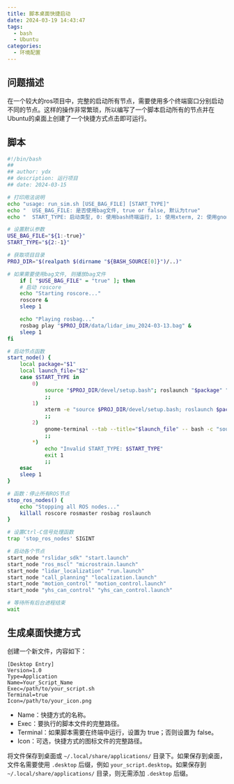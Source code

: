 ```yaml
---
title: 脚本桌面快捷启动
date: 2024-03-19 14:43:47
tags:
  - bash
  - Ubuntu
categories:
  - 环境配置
---
```


## 问题描述

在一个较大的ros项目中，完整的启动所有节点，需要使用多个终端窗口分别启动不同的节点。这样的操作非常繁琐，所以编写了一个脚本启动所有的节点并在Ubuntu的桌面上创建了一个快捷方式点击即可运行。

## 脚本

```bash
#!/bin/bash
##
## author: ydx
## description: 运行项目
## date: 2024-03-15

# 打印用法说明
echo "usage: run_sim.sh [USE_BAG_FILE] [START_TYPE]"
echo "  USE_BAG_FILE: 是否使用bag文件, true or false, 默认为true"
echo "  START_TYPE: 启动类型, 0: 使用bash终端运行, 1: 使用xterm, 2: 使用gnome-terminal, 默认为1"

# 设置默认参数
USE_BAG_FILE="${1:-true}"
START_TYPE="${2:-1}"

# 获取项目目录
PROJ_DIR="$(realpath $(dirname "${BASH_SOURCE[0]}")/..)"

# 如果需要使用bag文件, 则播放bag文件
    if [ "$USE_BAG_FILE" = "true" ]; then
    # 启动 roscore
    echo "Starting roscore..."
    roscore &
    sleep 1

    echo "Playing rosbag..."
    rosbag play "$PROJ_DIR/data/lidar_imu_2024-03-13.bag" &
    sleep 1
fi

# 启动节点函数
start_node() {
    local package="$1"
    local launch_file="$2"
    case $START_TYPE in
        0)
            source "$PROJ_DIR/devel/setup.bash"; roslaunch "$package" "$launch_file" &
            ;;
        1)
            xterm -e "source $PROJ_DIR/devel/setup.bash; roslaunch $package $launch_file" &
            ;;
        2)
            gnome-terminal --tab --title="$launch_file" -- bash -c "source $PROJ_DIR/devel/setup.bash; roslaunch $package $launch_file" &
            ;;
        *)
            echo "Invalid START_TYPE: $START_TYPE"
            exit 1
            ;;
    esac
    sleep 1
}

# 函数：停止所有ROS节点
stop_ros_nodes() {
    echo "Stopping all ROS nodes..."
    killall roscore rosmaster rosbag roslaunch
}

# 设置Ctrl-C信号处理函数
trap 'stop_ros_nodes' SIGINT

# 启动各个节点
start_node "rslidar_sdk" "start.launch"
start_node "ros_mscl" "microstrain.launch"
start_node "lidar_localization" "run.launch"
start_node "call_planning" "localization.launch"
start_node "motion_control" "motion_control.launch"
start_node "yhs_can_control" "yhs_can_control.launch"

# 等待所有后台进程结束
wait
```

## 生成桌面快捷方式

创建一个新文件，内容如下：

```text
[Desktop Entry]
Version=1.0
Type=Application
Name=Your_Script_Name
Exec=/path/to/your_script.sh
Terminal=true
Icon=/path/to/your_icon.png
```

- Name：快捷方式的名称。
- Exec：要执行的脚本文件的完整路径。
- Terminal：如果脚本需要在终端中运行，设置为 true；否则设置为 false。
- Icon：可选，快捷方式的图标文件的完整路径。

将文件保存到桌面或 `~/.local/share/applications/` 目录下。如果保存到桌面，文件名需要使用 `.desktop` 后缀，例如 `your_script.desktop`。如果保存到 `~/.local/share/applications/` 目录，则无需添加 `.desktop` 后缀。
